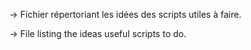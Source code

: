 -> Fichier répertoriant les idées des scripts utiles à faire.

-> File listing the ideas useful scripts to do.